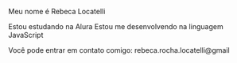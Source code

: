 
Meu nome é Rebeca Locatelli

Estou estudando na Alura
Estou me desenvolvendo na linguagem JavaScript

Você pode entrar em contato comigo:
rebeca.rocha.locatelli@gmail 
